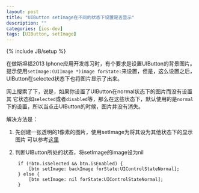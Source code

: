 ```yaml
---
layout: post
title: "UIButton setImage在不同的状态下设置是否显示"
description: ""
categories: [ios-dev]
tags: [UIButton, setImage]
---
```

{% include JB/setup %}

在做斯坦福2013 Iphone应用开发练习时，有个要求是设置UIButton的背景图片。
提示使用`setImage:(UIImage *)image forState:`来设置，但是，这么设置之后，
UIButton在selected状态下也将图片显示了出来。

网上搜索了下，说是，如果你设置了UIButton在normal状态下的图片而没有设置其
它状态如`selected`或者`disabled`等，那么在这些状态下，默认使用的是`normal`
下的设置，所以当点击UIButton的时候，图片并没有消失。

解决方法是：
1. 先创建一张透明的1像素的图片，使用setImage为将其设为其他状态下的显示图片
可以参考[这里](http://stackoverflow.com/questions/17373238/uibutton-only-setimage-on-uicontrolstatenormal/17373801#17373801)

2. 判断UIButton所处的状态，将setImage的image设为nil

        if (!btn.isSelected && btn.isEnabled) {
            [btn setImage: backImage forState:UIControlStateNormal];
        } else {
            [btn setImage: nil forState:UIControlStateNormal];
        }


